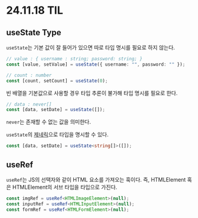 # 24.11.18 TIL

## useState Type

`useState`는 기본 값이 잘 들어가 있으면 따로 타입 명시를 필요로 하지 않는다.

```ts
// value : { username : string; password: string; }
const [value, setValue] = useState({ username: "", password: "" });

// count : number
const [count, setCount] = useState(0);
```

빈 배열을 기본값으로 사용할 경우 타입 추론이 불가해 타입 명시를 필요로 한다.

```ts
// data : never[]
const [data, setDate] = useState([]);
```

`never`는 존재할 수 없는 값을 의미한다.

`useState`의 [제네릭](./24_11_13.md/#generic)으로 타입을 명시할 수 있다.

```ts
const [data, setDate] = useState<string[]>([]);
```

## useRef

`useRef`는 JS의 선택자와 같이 HTML 요소를 가져오는 훅이다. 즉, HTMLElement 혹은 HTMLElement의 서브 타입을 타입으로 가진다.

```ts
const imgRef = useRef<HTMLImageElement>(null);
const inputRef = useRef<HTMLInputElement>(null);
const formRef = useRef<HTMLFormElement>(null);
```
